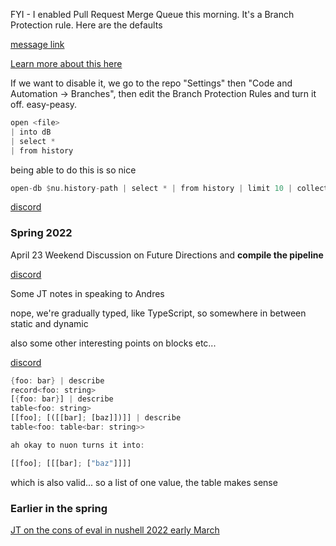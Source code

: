 
FYI - I enabled Pull Request Merge Queue this morning. It's a Branch Protection rule. Here are the defaults 

[message link](https://discord.com/channels/601130461678272522/683070703716925568/1073604656204349501)

[Learn more about this here](https://github.blog/changelog/2023-02-08-pull-request-merge-queue-public-beta/)

If we want to disable it, we go to the repo "Settings" then "Code and Automation -> Branches", then edit the Branch Protection Rules and turn it off. easy-peasy.

```rust
open <file>
| into dB
| select *
| from history 
```

being able to do this is so nice 

```rust
open-db $nu.history-path | select * | from history | limit 10 | collect
```

[discord](https://discord.com/channels/601130461678272522/683070703716925568/990242225663402004)

### Spring 2022

April 23 Weekend Discussion on Future Directions and **compile the pipeline**

[discord](https://discord.com/channels/601130461678272522/683070703716925568/967678930742026251)

Some JT notes in speaking to Andres

nope, we're gradually typed, like TypeScript, so somewhere in between static and dynamic

also some other interesting points on blocks etc...

[discord](https://discord.com/channels/601130461678272522/683070703716925568/965109979503800321)

```rust
{foo: bar} | describe
record<foo: string>
[{foo: bar}] | describe
table<foo: string>
[[foo]; [([[bar]; [baz]])]] | describe
table<foo: table<bar: string>>

ah okay to nuon turns it into:

[[foo]; [[[bar]; ["baz"]]]]
```
which is also valid... so a list of one value, the table makes sense

### Earlier in the spring

[JT on the cons of eval in nushell 2022 early March](https://discord.com/channels/601130461678272522/683070703716925568/950568672290816021)

